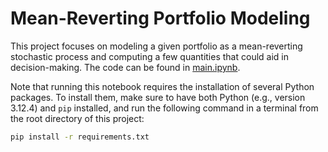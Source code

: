 # Mean-Reverting Portfolio Modeling
This project focuses on modeling a given portfolio as a mean-reverting stochastic process and computing a few quantities that could aid in decision-making. The code can be found in [main.ipynb](src/main.ipynb). 

Note that running this notebook requires the installation of several Python packages. To install them, make sure to have both Python (e.g., version 3.12.4) and `pip` installed, and run the following command in a terminal from the root directory of this project:

```sh
pip install -r requirements.txt
```
